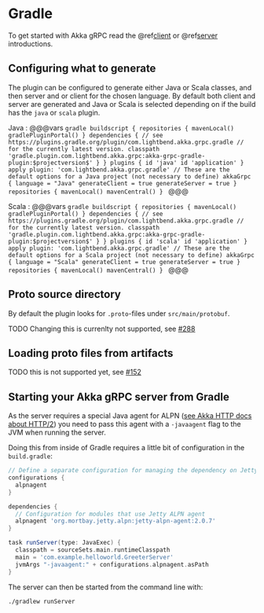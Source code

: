 # Gradle

To get started with Akka gRPC read the @ref[client](../client/index.md) or @ref[server](../server/index.md) introductions.

## Configuring what to generate

The plugin can be configured to generate either Java or Scala classes, and then server and or client for the chosen language.
By default both client and server are generated and Java or Scala is selected depending on if the build
has the `java` or `scala` plugin.

Java
:   @@@vars
    ```gradle
    buildscript {
      repositories {
        mavenLocal()
        gradlePluginPortal()
      }
      dependencies {
        // see https://plugins.gradle.org/plugin/com.lightbend.akka.grpc.gradle
        // for the currently latest version.
        classpath 'gradle.plugin.com.lightbend.akka.grpc:akka-grpc-gradle-plugin:$projectversion$'
      }
    }
    plugins {
      id 'java'
      id 'application'
    }
    apply plugin: 'com.lightbend.akka.grpc.gradle'
    // These are the default options for a Java project (not necessary to define)
    akkaGrpc {
      language = "Java"
      generateClient = true
      generateServer = true
    }
    repositories {
      mavenLocal()
      mavenCentral()
    }
    ```
    @@@

Scala
:   @@@vars
    ```gradle
    buildscript {
      repositories {
        mavenLocal()
        gradlePluginPortal()
      }
      dependencies {
        // see https://plugins.gradle.org/plugin/com.lightbend.akka.grpc.gradle
        // for the currently latest version.
        classpath 'gradle.plugin.com.lightbend.akka.grpc:akka-grpc-gradle-plugin:$projectversion$'
      }
    }
    plugins {
      id 'scala'
      id 'application'
    }
    apply plugin: 'com.lightbend.akka.grpc.gradle'
    // These are the default options for a Scala project (not necessary to define)
    akkaGrpc {
      language = "Scala"
      generateClient = true
      generateServer = true
    }
    repositories {
      mavenLocal()
      mavenCentral()
    }
    ```
    @@@

## Proto source directory

By default the plugin looks for `.proto`-files under `src/main/protobuf`.

TODO Changing this is currenlty not supported, see [#288](https://github.com/akka/akka-grpc/issues/288)

## Loading proto files from artifacts

TODO this is not supported yet, see [#152](https://github.com/akka/akka-grpc/issues/152)

## Starting your Akka gRPC server from Gradle

As the server requires a special Java agent for ALPN ([see Akka HTTP docs about HTTP/2](https://doc.akka.io/docs/akka-http/current/server-side/http2.html#application-layer-protocol-negotiation-alpn-))
you need to pass this agent with a `-javaagent` flag to the JVM when running the server.

Doing this from inside of Gradle requires a little bit of configuration in the `build.gradle`:


```gradle
// Define a separate configuration for managing the dependency on Jetty ALPN agent.
configurations {
  alpnagent
}

dependencies {
  // Configuration for modules that use Jetty ALPN agent
  alpnagent 'org.mortbay.jetty.alpn:jetty-alpn-agent:2.0.7'
}

task runServer(type: JavaExec) {
  classpath = sourceSets.main.runtimeClasspath
  main = 'com.example.helloworld.GreeterServer'
  jvmArgs "-javaagent:" + configurations.alpnagent.asPath
}

```

The server can then be started from the command line with:

```
./gradlew runServer
```
